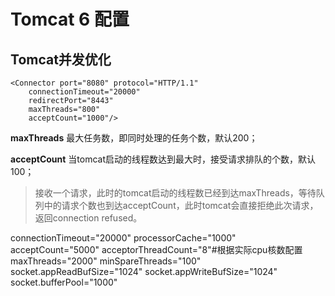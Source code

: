 # Tomcat 6 配置
## Tomcat并发优化
```
<Connector port="8080" protocol="HTTP/1.1"
	connectionTimeout="20000"
	redirectPort="8443"
	maxThreads="800" 
	acceptCount="1000"/>
```

**maxThreads** 最大任务数，即同时处理的任务个数，默认200；

**acceptCount** 当tomcat启动的线程数达到最大时，接受请求排队的个数，默认100；

> 接收一个请求，此时的tomcat启动的线程数已经到达maxThreads，等待队列中的请求个数也到达acceptCount，此时tomcat会直接拒绝此次请求，返回connection refused。

connectionTimeout="20000"
processorCache="1000"
acceptCount="5000"
acceptorThreadCount="8"#根据实际cpu核数配置
maxThreads="2000"
minSpareThreads="100"
socket.appReadBufSize="1024"
socket.appWriteBufSize="1024"
socket.bufferPool="1000"